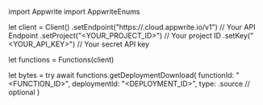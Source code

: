 import Appwrite
import AppwriteEnums

let client = Client()
    .setEndpoint("https://<REGION>.cloud.appwrite.io/v1") // Your API Endpoint
    .setProject("<YOUR_PROJECT_ID>") // Your project ID
    .setKey("<YOUR_API_KEY>") // Your secret API key

let functions = Functions(client)

let bytes = try await functions.getDeploymentDownload(
    functionId: "<FUNCTION_ID>",
    deploymentId: "<DEPLOYMENT_ID>",
    type: .source // optional
)


